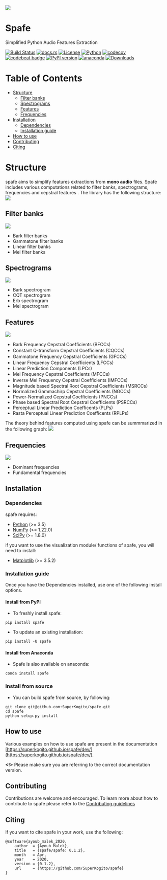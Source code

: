 ![](media/logo.png)

# Spafe

Simplified Python Audio Features Extraction

[![Build Status](https://travis-ci.org/SuperKogito/spafe.svg?branch=master)](https://travis-ci.org/SuperKogito/spafe)
[![docs.rs](https://img.shields.io/docsrs/docs)](https://superkogito.github.io/spafe/dev/)
[![License](https://img.shields.io/badge/license-BSD%203--Clause%20License%20(Revised)%20-blue)](https://github.com/SuperKogito/spafe/blob/master/LICENSE)
[![Python](https://img.shields.io/badge/python-3.5%20%7C%203.6%20%7C%203.7%20%7C%203.8%20%7C%203.9%20%7C%203.10-blue)](https://www.python.org/doc/versions/)
[![codecov](https://codecov.io/gh/SuperKogito/spafe/branch/master/graph/badge.svg)](https://codecov.io/gh/SuperKogito/spafe)
[![codebeat badge](https://codebeat.co/badges/97f81ec3-b8a3-42ff-a9f5-f6cf165f4448)](https://codebeat.co/projects/github-com-superkogito-spafe-master)
[![PyPI version](https://badge.fury.io/py/spafe.svg)](https://badge.fury.io/py/spafe)
[![anaconda](https://anaconda.org/superkogito/spafe/badges/version.svg)](https://anaconda.org/SuperKogito/spafe)
[![Downloads](https://pepy.tech/badge/spafe)](https://pepy.tech/project/spafe)


#  Table of Contents

- [Structure](#Structure)
  - [Filter banks](#Filter-banks)
  - [Spectrograms](#Spectrograms)
  - [Features](#Features)
  - [Frequencies](#Frequencies)
- [Installation](#Installation)
  - [Dependencies](#Dependencies)
  - [Installation guide](#Installation-guide)
- [How to use](#How-to-use)
- [Contributing](#Contributing)
- [Citing](#citing)

# Structure
spafe aims to simplify features extractions from **mono audio** files.
Spafe includes various computations related to filter banks, spectrograms, frequencies and cepstral features .
The library has the following structure:
![](media/spafe-structure.png)

## Filter banks
![](media/bark_fbanks.png)
  - Bark filter banks
  - Gammatone filter banks
  - Linear filter banks
  - Mel filter banks

## Spectrograms
![](media/melspectrogram.png)  
  - Bark spectrogram
  - CQT spectrogram
  - Erb spectrogram
  - Mel spectrogram

## Features
![](media/gfcc.png)
  - Bark Frequency Cepstral Coefﬁcients (BFCCs)
  - Constant Q-transform Cepstral Coeﬃcients (CQCCs)
  - Gammatone Frequency Cepstral Coefﬁcients (GFCCs)
  - Linear Frequency Cepstral Coefﬁcients (LFCCs)
  - Linear Prediction Components (LPCs)
  - Mel Frequency Cepstral Coefﬁcients (MFCCs)
  - Inverse Mel Frequency Cepstral Coefﬁcients (IMFCCs)
  - Magnitude based Spectral Root Cepstral Coefficients (MSRCCs)
  - Normalized Gammachirp Cepstral Coefficients (NGCCs)
  - Power-Normalized Cepstral Coefficients (PNCCs)
  - Phase based Spectral Root Cepstral Coefficients (PSRCCs)
  - Perceptual Linear Prediction Coefficents (PLPs)
  - Rasta Perceptual Linear Prediction Coefficents (RPLPs)

The theory behind features computed using spafe can be summmarized in the following graph:
![](media/features-extraction-algorithms.png)

## Frequencies
![](media/dominant_frequencies.png)
  - Dominant frequencies
  - Fundamental frequencies

## Installation
### Dependencies

spafe requires:

-	[Python](https://www.python.org/) (>= 3.5)
-	[NumPy](https://numpy.org/) (>= 1.22.0)
-	[SciPy](https://scipy.org/) (>= 1.8.0)

if you want to use the visualization module/ functions of spafe, you will need to install:

- [Matplotlib](https://matplotlib.org/) (>= 3.5.2)


### Installation guide
Once you have the Dependencies installed, use one of the following install options.

#### Install from PyPI
- To freshly install spafe:
```
pip install spafe
```
-  To update an existing installation:
```
pip install -U spafe
```

#### Install from Anaconda
- Spafe is also available on anaconda:
```
conda install spafe
```

### Install from source
- You can build spafe from source, by following:
```
git clone git@github.com:SuperKogito/spafe.git
cd spafe
python setup.py install
```

## How to use

Various examples on how to use spafe are present in the documentation [https://superkogito.github.io/spafe/dev/](https://superkogito.github.io/spafe/dev/).

**<!>** Please make sure you are referring to the correct documentation version.

## Contributing

Contributions are welcome and encouraged. To learn more about how to contribute to spafe please refer to the [Contributing guidelines](https://github.com/SuperKogito/spafe/blob/master/CONTRIBUTING.md)

## Citing

If you want to cite spafe in your work, use the following:
```
@software{ayoub_malek_2020,
    author  = {Ayoub Malek},
    title   = {spafe/spafe: 0.1.2},
    month   = Apr,
    year    = 2020,
    version = {0.1.2},
    url     = {https://github.com/SuperKogito/spafe}
}
```
